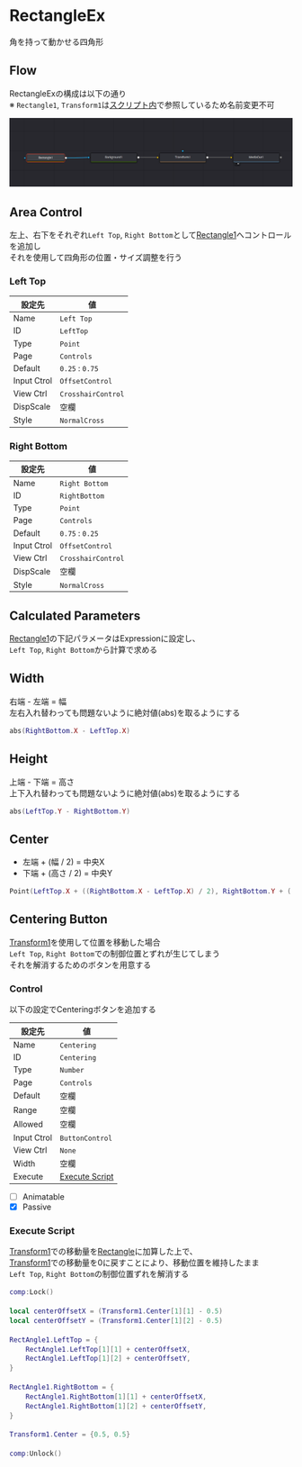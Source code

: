 # RectangleEx

角を持って動かせる四角形


## Flow

RectangleExの構成は以下の通り  
※ `Rectangle1`, `Transform1`は[スクリプト内](#execute-script)で参照しているため名前変更不可

![Flow](flow.png)


## Area Control

左上、右下をそれぞれ`Left Top`, `Right Bottom`として[Rectangle1](#flow)へコントロールを追加し  
それを使用して四角形の位置・サイズ調整を行う

### Left Top

| 設定先 | 値 |
| ---- | ---- |
| Name | `Left Top` |
| ID | `LeftTop` |
| Type | `Point` |
| Page | `Controls` |
| Default | `0.25` : `0.75` |
| Input Ctrol | `OffsetControl` |
| View Ctrl | `CrosshairControl` |
| DispScale | 空欄 |
| Style | `NormalCross` |

### Right Bottom

| 設定先 | 値 |
| ---- | ---- |
| Name | `Right Bottom` |
| ID | `RightBottom` |
| Type | `Point` |
| Page | `Controls` |
| Default | `0.75` : `0.25` |
| Input Ctrol | `OffsetControl` |
| View Ctrl | `CrosshairControl` |
| DispScale | 空欄 |
| Style | `NormalCross` |


## Calculated Parameters

[Rectangle1](#flow)の下記パラメータはExpressionに設定し、  
`Left Top`, `Right Bottom`から計算で求める

## Width

右端 - 左端 = 幅  
左右入れ替わっても問題ないように絶対値(abs)を取るようにする

```lua
abs(RightBottom.X - LeftTop.X)
```

## Height

上端 - 下端 = 高さ  
上下入れ替わっても問題ないように絶対値(abs)を取るようにする

```lua
abs(LeftTop.Y - RightBottom.Y)
```

## Center

* 左端 + (幅 / 2) = 中央X
* 下端 + (高さ / 2) = 中央Y

```lua
Point(LeftTop.X + ((RightBottom.X - LeftTop.X) / 2), RightBottom.Y + ((LeftTop.Y - RightBottom.Y) / 2))
```


## Centering Button

[Transform1](#flow)を使用して位置を移動した場合  
`Left Top`, `Right Bottom`での制御位置とずれが生じてしまう   
それを解消するためのボタンを用意する

### Control

以下の設定でCenteringボタンを追加する

| 設定先 | 値 |
| ---- | ---- |
| Name | `Centering` |
| ID | `Centering` |
| Type | `Number` |
| Page | `Controls` |
| Default | 空欄 |
| Range | 空欄 |
| Allowed | 空欄 |
| Input Ctrol | `ButtonControl` |
| View Ctrl | `None` |
| Width | 空欄 |
| Execute | [Execute Script](#execute-script) |

- [ ] Animatable
- [x] Passive

### Execute Script

[Transform1](#flow)での移動量を[Rectangle](#flow)に加算した上で、  
[Transform1](#flow)での移動量を0に戻すことにより、移動位置を維持したまま  
`Left Top`, `Right Bottom`の制御位置ずれを解消する

```lua
comp:Lock()

local centerOffsetX = (Transform1.Center[1][1] - 0.5)
local centerOffsetY = (Transform1.Center[1][2] - 0.5)

RectAngle1.LeftTop = {
    RectAngle1.LeftTop[1][1] + centerOffsetX,
    RectAngle1.LeftTop[1][2] + centerOffsetY,
}

RectAngle1.RightBottom = {
    RectAngle1.RightBottom[1][1] + centerOffsetX,
    RectAngle1.RightBottom[1][2] + centerOffsetY,
}

Transform1.Center = {0.5, 0.5}

comp:Unlock()
```